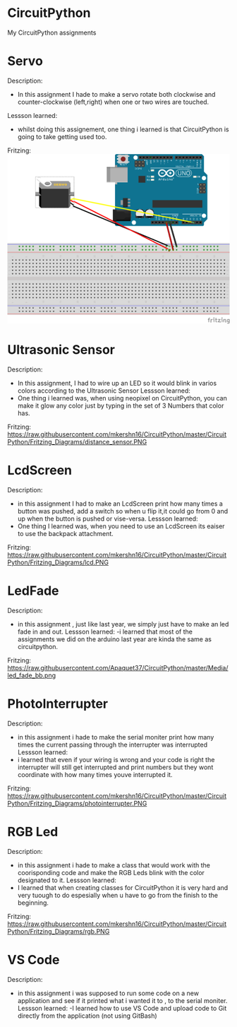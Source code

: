 # CircuitPython
My CircuitPython assignments

# Servo
Description:
- In this assignment I hade to make a servo rotate both clockwise and counter-clockwise (left,right) when one or two wires are touched.

Lessson learned:
- whilst doing this assignement, one thing i learned is that CircuitPython is going to take getting used too.

Fritzing:
![GitHub servo](Media/servo.png)



# Ultrasonic Sensor
Description:
- In this assignment, I had to wire up an LED so it would blink in varios colors according to the Ultrasonic Sensor
Lessson learned:
- One thing i learned was, when using neopixel on CircuitPython, you can make it glow any color just by typing in the set of 3 Numbers that color has.

Fritzing:
https://raw.githubusercontent.com/mkershn16/CircuitPython/master/CircuitPython/Fritzing_Diagrams/distance_sensor.PNG
# LcdScreen
Description:
- in this assignment I had to make an LcdScreen print how many times a button was pushed, add a switch so when u flip it,it could go from 0 and up when the button is pushed or vise-versa.
Lessson learned:
- One thing I learned was, when you need to use an LcdScreen its eaiser to use the backpack attachment.

Fritzing:
https://raw.githubusercontent.com/mkershn16/CircuitPython/master/CircuitPython/Fritzing_Diagrams/lcd.PNG
# LedFade
Description:
- in this assignment , just like last year, we simply just have to make an led fade in and out.
Lessson learned:
-i learned that most of the assignments we did on the arduino last year are kinda the same as circuitpython.

Fritzing:
https://raw.githubusercontent.com/Apaquet37/CircuitPython/master/Media/led_fade_bb.png
# PhotoInterrupter
Description:
- in this assignment i hade to make the serial moniter print how many times the current passing through the interrupter was interrupted
Lessson learned:
- i learned that even if your wiring is wrong and your code is right the interrupter will still get interrupted and print numbers but they wont coordinate with how many times youve interrupted it.

Fritzing:
https://raw.githubusercontent.com/mkershn16/CircuitPython/master/CircuitPython/Fritzing_Diagrams/photointerrupter.PNG
# RGB Led
Description:
- in this assignment i hade to make a class that would work with the coorisponding code and make the RGB Leds blink with the color designated to it.
Lessson learned:
- I learned that when creating classes for CircuitPython it is very hard and very tuough to do espesially when u have to go from the finish to the beginning.

Fritzing:
https://raw.githubusercontent.com/mkershn16/CircuitPython/master/CircuitPython/Fritzing_Diagrams/rgb.PNG

# VS Code
Description:
-  in this assignment i was supposed to run some code on a new application and see if it printed what i wanted it to , to the serial moniter.
Lessson learned:
-I learned how to use VS Code and upload code to Git directly from the application (not using GitBash)

